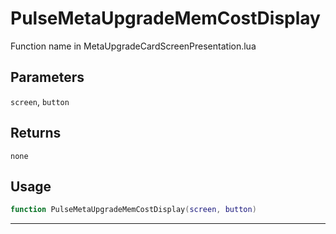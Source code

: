 # PulseMetaUpgradeMemCostDisplay
Function name in MetaUpgradeCardScreenPresentation.lua
## Parameters
`screen`, `button`
## Returns
`none`
## Usage
```lua
function PulseMetaUpgradeMemCostDisplay(screen, button)
```
---
